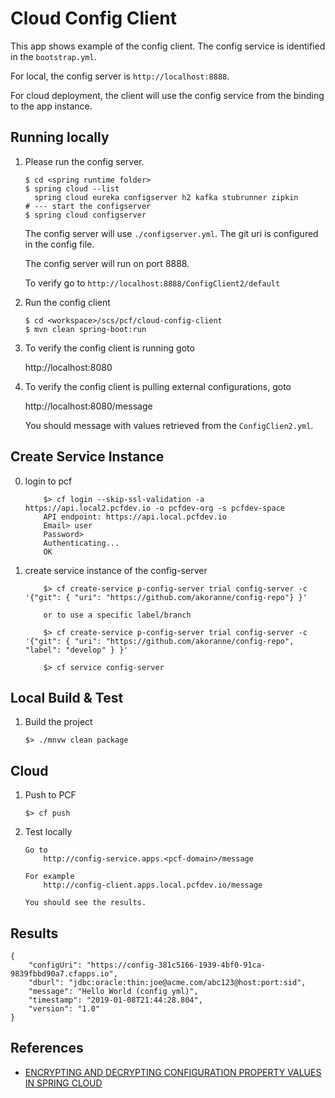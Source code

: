 # Cloud Config Client

This app shows example of the config client. 
The config service is identified in the `bootstrap.yml`.

For local, the config server is `http://localhost:8888`.

For cloud deployment, the client will use the config service from the 
binding to the app instance.

## Running locally

1. Please run the config server.
	
	```
	$ cd <spring runtime folder>
	$ spring cloud --list
	  spring cloud eureka configserver h2 kafka stubrunner zipkin
	# --- start the configserver
	$ spring cloud configserver
	```
		
	The config server will use `./configserver.yml`. 
	The git uri is configured in the config file. 
	
	The config server will run on port 8888.
	
	To verify go to `http://localhost:8888/ConfigClient2/default` 

2. Run the config client
	
	```
	$ cd <workspace>/scs/pcf/cloud-config-client
	$ mvn clean spring-boot:run 
	```

3. To verify the config client is running goto

	http://localhost:8080

4. To verify the config client is pulling external configurations, goto

	http://localhost:8080/message 
	
	You should message with values retrieved from the `ConfigClien2.yml`.
	


## Create Service Instance
0. login to pcf

    ```
        $> cf login --skip-ssl-validation -a https://api.local2.pcfdev.io -o pcfdev-org -s pcfdev-space
        API endpoint: https://api.local.pcfdev.io
        Email> user
        Password>
        Authenticating...
        OK
    ```

0. create service instance of the config-server

    ```
        $> cf create-service p-config-server trial config-server -c '{"git": { "uri": "https://github.com/akoranne/config-repo"} }'
        
        or to use a specific label/branch
        
        $> cf create-service p-config-server trial config-server -c '{"git": { "uri": "https://github.com/akoranne/config-repo", "label": "develop" } }'
        
        $> cf service config-server
    ```

## Local Build & Test
1. Build the project
	```
	$> ./mnvw clean package
	```

## Cloud 
1. Push to PCF
	```
	$> cf push
	```

2. Test locally
	```
	Go to
		http://config-service.apps.<pcf-domain>/message
	
	For example
		http://config-client.apps.local.pcfdev.io/message
	 
	You should see the results.
	```

## Results
```
{
    "configUri": "https://config-381c5166-1939-4bf0-91ca-9839fbbd90a7.cfapps.io",
    "dburl": "jdbc:oracle:thin:joe@acme.com/abc123@host:port:sid",
    "message": "Hello World (config yml)",
    "timestamp": "2019-01-08T21:44:28.804",
    "version": "1.0"
}
```


## References
* [ENCRYPTING AND DECRYPTING CONFIGURATION PROPERTY VALUES IN SPRING CLOUD](https://patrickgrimard.io/2016/03/04/encrypting-and-decrypting-configuration-property-values-in-spring-cloud/)

